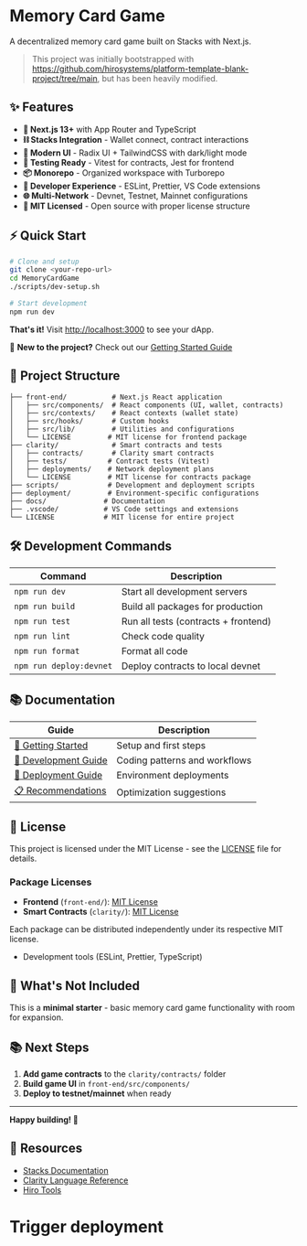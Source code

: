 # Memory Card Game

A decentralized memory card game built on Stacks with Next.js.

> This project was initially bootstrapped with https://github.com/hirosystems/platform-template-blank-project/tree/main, but has been heavily modified.

## ✨ Features

- **🚀 Next.js 13+** with App Router and TypeScript
- **⛓️ Stacks Integration** - Wallet connect, contract interactions
- **🎨 Modern UI** - Radix UI + TailwindCSS with dark/light mode
- **🧪 Testing Ready** - Vitest for contracts, Jest for frontend
- **📦 Monorepo** - Organized workspace with Turborepo
- **🔧 Developer Experience** - ESLint, Prettier, VS Code extensions
- **🌐 Multi-Network** - Devnet, Testnet, Mainnet configurations
- **📜 MIT Licensed** - Open source with proper license structure

## ⚡ Quick Start

```bash
# Clone and setup
git clone <your-repo-url>
cd MemoryCardGame
./scripts/dev-setup.sh

# Start development
npm run dev
```

**That's it!** Visit [http://localhost:3000](http://localhost:3000) to see your dApp.

📖 **New to the project?** Check out our [Getting Started Guide](./docs/GETTING_STARTED.md)

## 📁 Project Structure

```
├── front-end/           # Next.js React application
│   ├── src/components/  # React components (UI, wallet, contracts)
│   ├── src/contexts/    # React contexts (wallet state)
│   ├── src/hooks/       # Custom hooks
│   ├── src/lib/         # Utilities and configurations
│   └── LICENSE         # MIT license for frontend package
├── clarity/             # Smart contracts and tests
│   ├── contracts/       # Clarity smart contracts
│   ├── tests/          # Contract tests (Vitest)
│   ├── deployments/    # Network deployment plans
│   └── LICENSE         # MIT license for contracts package
├── scripts/            # Development and deployment scripts
├── deployment/         # Environment-specific configurations
├── docs/              # Documentation
├── .vscode/           # VS Code settings and extensions
└── LICENSE            # MIT license for entire project
```

## 🛠️ Development Commands

| Command                 | Description                          |
| ----------------------- | ------------------------------------ |
| `npm run dev`           | Start all development servers        |
| `npm run build`         | Build all packages for production    |
| `npm run test`          | Run all tests (contracts + frontend) |
| `npm run lint`          | Check code quality                   |
| `npm run format`        | Format all code                      |
| `npm run deploy:devnet` | Deploy contracts to local devnet     |

## 📚 Documentation

| Guide                                           | Description                   |
| ----------------------------------------------- | ----------------------------- |
| [🚀 Getting Started](./docs/GETTING_STARTED.md) | Setup and first steps         |
| [🔨 Development Guide](./docs/DEVELOPMENT.md)   | Coding patterns and workflows |
| [🚀 Deployment Guide](./deployment/README.md)   | Environment deployments       |
| [📋 Recommendations](./docs/RECOMMENDATIONS.md) | Optimization suggestions      |

## 📜 License

This project is licensed under the MIT License - see the [LICENSE](LICENSE) file for details.

### Package Licenses

- **Frontend** (`front-end/`): [MIT License](front-end/LICENSE)
- **Smart Contracts** (`clarity/`): [MIT License](clarity/LICENSE)

Each package can be distributed independently under its respective MIT license.

- Development tools (ESLint, Prettier, TypeScript)

## 🔗 What's Not Included

This is a **minimal starter** - basic memory card game functionality with room for expansion.

## 📚 Next Steps

1. **Add game contracts** to the `clarity/contracts/` folder
2. **Build game UI** in `front-end/src/components/`
3. **Deploy to testnet/mainnet** when ready

---

**Happy building! 🎉**

## 📖 Resources

- [Stacks Documentation](https://docs.stacks.co)
- [Clarity Language Reference](https://docs.stacks.co/clarity/)
- [Hiro Tools](https://docs.hiro.so)
# Trigger deployment

